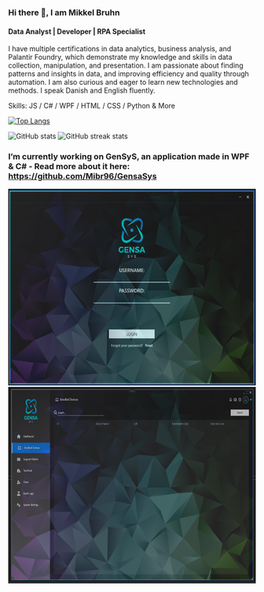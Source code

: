 ### Hi there 👋, I am Mikkel Bruhn
#### Data Analyst |  Developer | RPA Specialist

I have multiple certifications in data analytics, business analysis, and Palantir Foundry, which demonstrate my knowledge and skills in data collection, manipulation, and presentation. I am passionate about finding patterns and insights in data, and improving efficiency and quality through automation. I am also curious and eager to learn new technologies and methods. I speak Danish and English fluently.

Skills: JS / C# / WPF / HTML / CSS / Python & More

[![Top Langs](https://github-readme-stats.vercel.app/api/top-langs/?username=Mibr96&theme=merko)](https://github.com/anuraghazra/github-readme-stats&theme=merko) 

![GitHub stats](https://github-readme-stats.vercel.app/api?username=Mibr96&show_icons=true&count_private=true&theme=merko) ![GitHub streak stats](https://streak-stats.demolab.com/?user=Mibr96&theme=merko)  


### I’m currently working on GenSyS, an application made in WPF & C# - Read more about it here: https://github.com/Mibr96/GensaSys 
 
<img src="https://github.com/Mibr96/Mibr96/blob/main/LoginScreen.png" height="400"> <img src="https://github.com/Mibr96/Mibr96/blob/main/EnrolledDevices.png" height="400">
